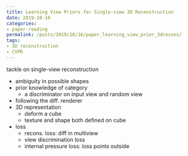 ```yaml
---
title: Learning View Priors for Single-view 3D Reconstruction
date: 2019-10-16
categories:
- paper-reading
permalink: /posts/2019/10/16/paper_learning_view_prior_3drecons/
tags:
- 3D reconstruction
- CVPR
---
```



tackle on single-view reconstruction
- ambiguity in possible shapes
- prior knowledge of category
    - a discriminator on input view and random view
- following the diff. renderer
- 3D representation
    - deform a cube
    - texture and shape both defined on cube
- loss
    - recons. loss: diff in multiview
    - view discrimination loss
    - internal pressure loss: loss points outside
